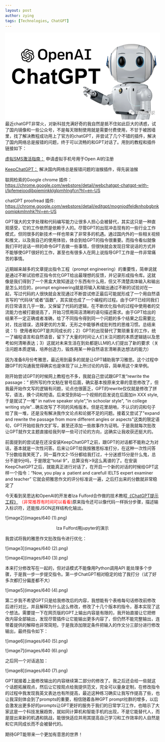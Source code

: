 ```yaml
---
layout: post
author: zying
tags: [Technologies, ChatGPT]
---
```


![image1](images/640.png)
最近chatGPT非常火，对新科技充满好奇的我自然是抵不住如此巨大的诱惑，试了国内镜像和一些公众号，不是每天限制使用就是需要付费使用，不甘于被困墙里，找了解决教程成功用上了官方的chatGPT，并尝试了几个不错的插件，解决了国内网络总是报错的问题，终于可以流畅的和GPT对话了。用到的教程和插件链接如下：

[虚拟SMS激活指南：](https://sms-activate.org/cn/info/ChatGPT) 申请虚拟手机号用于Open AI的注册

[KeepChatGPT：](https://greasyfork.org/zh-CN/scripts/462804-keepchatgpt) 解决国内网络总是报错问题的油猴插件，得先装油猴

联网检索的Google chrome 插件：<https://chrome.google.com/webstore/detail/webchatgpt-chatgpt-with-i/lpfemeioodjbpieminkklglpmhlngfcn?hl=en-US>

chatGPT proofread 插件: <https://chrome.google.com/webstore/detail/editgpt/mognjodfeldknhobgbnkoomipkmlnnhk?hl=en-US>

GPT强大的文字处理和代码编写能力让很多人担心会被替代，其实这只是一种直观感受，它的工作依然是依赖于人的。尽管GPT的出现冲击现有的一些行业工作模式，但同很多的新技术一样也带来了非常多的机遇。通过国内外的一些相关视频和推文，以及我自己的使用体验，体会到给GPT的指令很重要。而指令看似就像我们平时说话一样的命令GPT去做一些事情，但很快就会发现日常说话的方式并不能够使GPT很好的工作，甚至也有很多人在网上说指导GPT工作是一件非常痛苦的事情。

近期越来越多的文章提出指令工程（prompt engineering）的重要性，简单说就是通过不断试验修正指令优化GPT给出最理想的反馈，并记录形成指令库。这就像是我们得到了一个黑盒大致知道这个东西有什么用，但又不清楚具体输入和输出是怎么对应的，prompt engineering就是将输入和输出通过不断的试验对在一起，写过代码的人很快就会发现通过不断尝试修正最后可能就形成了一个用自然语言写的“代码块”或者“函数”，其实就也成了一个编程的过程。由于GPT已经同我们的日常语言几乎一致，又保留了代码的逻辑，在不断优化指令的过程中使用者的交流能力也被打磨提高了，开始习惯用简洁清晰的语句描述需求。由于GPT给出的结果不一定正确或者准确，给了不同指令得到同一个问题的多个结果之后需要比对，找出错误，选择更优的方案，无形之中能够养成批判性的思维习惯。总结来说：1）使用者和GPT是共同成长的；2）GPT的出现替代了繁琐重复的工作，统一了编程语言和自然语音，留下了大量的时间让人们关注问题的本质逻辑链以及思考如何清晰表达；3）这就对未来生活在到处都是LLM的人们提出了新的要求（关注问题本质逻辑，培养创造力，锻炼用某一种自然语言清晰表达想法的能力）

因为准备8月份考雅思，最近用到最多的就是让GPT辅助我学习雅思。这个过程中跟GPT的沟通我觉得确实也是体现了以上所讨论的内容，简单用这个来举例。

刚开始尝试GPT的时候网上教程也不多，我就自己尝试跟GPT发“rewrite the passage：” 把所写的作文粘在冒号后面，确实基本按原来文章的意思修改了，但我最开始作文写的逻辑有问题，论点也很匮乏，GPT的rewrite仅仅就是修改了拼写，语法，换个词和短语。后来受到B站一个视频的启发说在后面加in XXX style, 于是就试了一堆“ in native speaker style","in schoolar style", "in college writing style"...确实改写了不同的风格版本。但是花里胡哨，不认识的词和句子给了我一堆，还是没有解决我作文论点和论据不足的问题。接着又尝试了"expand and rewrite the passage from more different angles or aspects"这类的限定语句，GPT开始给我作文扩写，甚至还添加一些故事作为证明。于是我就每次批改让GPT就作文主题直接给我列举一些可讨论的方向，这确实让我收获还挺大的。

前面提到的尝试是在还没安装KeepChatGPT之前，跟GPT的对话都不能称之为对话，基本就是一次性问答。后来让GPT给我按雅思标准打分，在这种一次性问答下分数给我笑死了，同一篇作文2-15分都给我打过，十分迷惑15分是什么鬼，总分不是9分吗，于是限定“total 9”，总算没有>9这么离谱的了。在安装KeepChatGPT之后，就能真正进行对话了，在开启一个新的对话的时候给GPT这样一个指令：“Now, you play a  patient and carefull IELTS expert examiner and teacher” 它就会把雅思作文的评分标准说一遍，之后打出来的分数就非常稳定了

今天看到吴恩达和OpenAI的开发者lza Fulford合作做的技术教程[《ChatGPT提示工程》](https://space.bilibili.com/15467823/channel/seriesdetail?sid=3247315) <font color='red'>（非常推荐有时间可以看看)</font>原来指令还可以像代码一样拆分步骤，描述输入标识符，还能按JSON这样结构化输出。

![image2](images/640 (1).png)

<center>lza Fulford用jupyter的演示</center>

我尝试将我的雅思作文批改指令进行优化：

![image3](images/640 (2).png)

![image4](images/640 (3).png)

本来打分修改写在一起的，但对话模式不能像用Python调用API 能处理多个步骤，于是我一步一步提交指令。第一步ChatGPT相对稳定的给了我打分（试了好多次都打分偏差都不大）

![image5](images/640 (4).png)

第二步我不希望GPT只是给我修改后的内容，我想能有个表格每句话修改前修改后进行对比，并且解释为什么这么修改，修改了十几个版本的指令，基本实现了这个想法。需要提一下在网页版的GPT上输出内容是有限的，我开始直接让它把修改内容全部输出，发现尽管插件让它能输出更多内容了，但仍然不能完整输出，连带着提供的解释也非常简短。于是我添加限定条件把输入的作文分三部分进行修改输出，最终指令如下：

![image6](images/640 (5).png)

![image7](images/640 (6).png)

之后同一个对话追加：

![image8](images/640 (7).png)

GPT就接着上面修改输出的内容继续第二部分的修改了。我之后还会给一些就这个话题拓展观点，然后让它按观点给我提供范文，完全可以量身定制，在修改指令的过程中我发现我英文表达也有所提高，最近这种练习确实让我写作提高了些，也让我深刻体会到了prompts的重要，相信随着各种GPT prompt社群的增多，以后会激发出更多好的prompts让GPT更好的服务于我们的日常学习工作，也暗示了大家这是一个科技发展趋势，就如同计算机和智能手机的出现，不是它能替代人，而是提出来新的机遇和挑战，能很快适应并用其提高自己学习和工作效率的人自然是和它共同成长而不会被替代的。

期待GPT能带来一个更加有意思的世界！